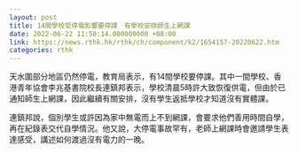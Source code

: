 ```yaml
---
layout: post
title: 14間學校受停電影響要停課　有學校安排師生上網課
date: 2022-06-22 11:50:14.000000000 +08:00
link: https://news.rthk.hk/rthk/ch/component/k2/1654157-20220622.htm
categories: rthk
---
```


天水圍部分地區仍然停電，教育局表示，有14間學校要停課。其中一間學校、香港青年協會李兆基書院校長連鎮邦表示，學校清晨5時許大致恢復供電，但由於已通知師生上網課，因此繼續有關安排，沒有學生返抵學校才知道沒有實體課。

連鎮邦說，個別學生或許因為家中無電而上不到網課，會要求他們善用時間自學，再在紀錄表交代自學情況。他又說，大停電事故罕有，老師上網課時會邀請學生表達感受，講述如何渡過沒有電力的一晚。
